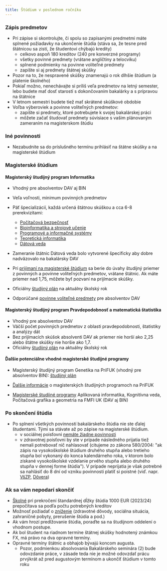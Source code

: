 ```yaml
---
title: Štúdium v poslednom ročníku
---
```


### Zápis predmetov

  - Pri zápise si skontrolujte, či spolu so zapísanými predmetmi máte
    splnené požiadavky na ukončenie štúdia (stáva sa, že tesne pred
    štátnicou sa zistí, že študentovi chýbajú kredity)
      - celkovo aspoň 180 kreditov (240 pre konverzné programy)
      - všetky povinné predmety (vrátane angličtiny a telocviku)
      - splnené podmienky na povinne voliteľné predmety
      - zapíšte si aj predmety štátnej skúšky
  - Pozor na to, že nespravené skúšky znamenajú o rok dlhšie štúdium (a
    platenie školného)
  - Pokiaľ možno, nenechávajte si príliš veľa predmetov na letný
    semester, lebo budete mať dosť starostí s dokončovaním bakalárky
    a s prípravou na štátnice
  - V letnom semestri budete tiež mať skrátené skúškové obdobie
  - Voľba výberoviek a povinne voliteľných predmetov:
      - zapíšte si predmety, ktoré potrebujete k svojej bakalárskej
        práci
      - môžete začať študovať predmety súvisiace s vašim plánovaným
        zameraním na magisterskom štúdiu

### Iné povinnosti

  - Nezabudnite sa do príslušného termínu prihlásiť na štátne skúšky a
    na magisterské štúdium

### Magisterské štúdium

#### Magisterský študijný program Informatika

  - Vhodný pre absolventov DAV aj BIN
  - Veľa voľnosti, minimum povinných predmetov
  - Päť špecializácií, každá určená štátnou skúškou a cca 6-8
    prerekvizitami:
      - [Počítačová
        bezpečnosť](https://sluzby.fmph.uniba.sk/infolist/sk/2-INF-952.html)
      - [Bioinformatika a strojové
        učenie](https://sluzby.fmph.uniba.sk/infolist/sk/2-INF-953.html)
      - [Programové a informačné
        systémy](https://sluzby.fmph.uniba.sk/infolist/sk/2-INF-954.html)
      - [Teoretická
        informatika](https://sluzby.fmph.uniba.sk/infolist/sk/2-INF-955.html)
      - [Dátová
        veda](https://sluzby.fmph.uniba.sk/infolist/sk/2-INF-956.html)

  - Zameranie štátnic Dátová veda bolo vytvorené špecificky aby dobre nadväzovalo na bakalársky DAV
  - Pri [prijímaní na magisterské štúdium](https://fmph.uniba.sk/fileadmin/fmfi/studium/prijimacky/Podmienky_na_prijatie_na_mgr-phd_studium_24_25.pdf) sa berie do úvahy študijný
    priemer z povinných a povinne voliteľných predmetov, vrátane štátnic. Ak máte priemer nad 1,75, môžete byť pozvaní na prijímacie skúšky.
  - Oficiálny [študijný plán](https://sluzby.fmph.uniba.sk/infolist/sk/sp_mINF.html) na aktuálny školský rok
  - Odporúčané [povinne voliteľné predmety](https://docs.google.com/spreadsheets/d/1F4uc-eOf6Jsy35-j7jSQ2FaNgckEc8JwvEAtE5SPp-U/edit?usp=sharing) pre absolventov DAV

#### Magisterský študijný program Pravdepodobnosť a matematická štatistika 

- Vhodný pre absolventov DAV
- Väčší počet povinných predmetov z oblasti pravdepodobnosti, štatistiky a analýzy dát 
- Bez prijímacích skúšok absolventi DAV ak priemer nie horší ako 2,25 alebo štátne skúšky nie horšie ako 1,7.
- Oficiálny [študijný plán](https://sluzby.fmph.uniba.sk/infolist/sk/sp_mPMS.html) na aktuálny školský rok

#### Ďalšie potenciálne vhodné magisterské študijné programy

- Magisterský študijný program Genetika na PriFUK (vhodný pre absolventov BIN): [študijný plán](https://sluzby.fmph.uniba.sk/infolist-prif/sk/sp_mB-GE.html)
- [Ďalšie informácie](https://fns.uniba.sk/magisterske_studium/) o magisterských študijných programoch na PriFUK

- [Magisterské študiiné programy](https://fmph.uniba.sk/studium/magisterske-studium/) Aplikovaná informatika, Kognitívna veda, Počítačová grafika a geometria na FMFI UK (DAV aj BIN)


### Po skončení štúdia

  - Po splnení všetkých povinností bakalárskeho štúdia nie ste ďalej
    študentami. Tými sa stávate až po zápise na magisterské štúdium.
      - v sociálnej poisťovni [nemáte žiadne
        povinnosti](http://www.socpoist.sk/aktuality-absolventi-bakalarskeho-studia-po-ukonceni-studia-nemaju-ziadne-povinnosti-voci-sp/48411s58343c)
      - v zdravotnej poisťovni by ste v prípade následného prijatia tiež
        nemali potrebovať nič nahlasovať (citujeme zo zákona 580/2004:
        "ak zápis na vysokoškolské štúdium druhého stupňa alebo tretieho
        stupňa bol vykonaný do konca kalendárneho roka, v ktorom bolo
        získané vysokoškolské vzdelanie prvého stupňa alebo druhého
        stupňa v dennej forme štúdia"). V prípade neprijatia je však
        potrebné sa nahlásiť do 8 dní od vzniku povinnosti platiť si
        poistné (viď. napr. 
        [VšZP](https://www.vszp.sk/poistenci/pre-studentov/poradna-studenta-zdravotnom-poisteni.html),
        [Dôvera](https://www.dovera.sk/poistenec/potrebujem-poradit/co-nam-treba-oznamit/absolvent-vysokej-skoly))

### Ak sa vám nepodarí skončiť

  - [Školné](https://zona.fmph.uniba.sk/studenti-a-studium/poplatky/) pri prekročení štandardnej dĺžky štúdia 1000 EUR (2023/24)
    prepočítava sa podľa počtu potrebných kreditov
  - Možnosť požiadať o
    [zníženie](https://zona.fmph.uniba.sk/fileadmin/ruk/legislativa/2023/Vp_2023_18.pdf)
    (zdravotné dôvody, sociálna situácia, zahraničné pobyty, prerušenie
    štúdia a pod.)
  - Ak vám hrozí predlžovanie štúdia, poraďte sa na študijnom oddelení o
    vhodnom postupe.
  - Ak bol študent na riadnom termíne štátnej skúšky hodnotený známkou
    FX, má právo na dva opravné termíny.
  - Opravné termíny štátnic a obhajob bývajú koncom augusta.
      - Pozor, podmienkou absolvovania Bakalárskeho seminára (2) bude
        odovzdanie práce, v zásade teda nie je možné odovzdať prácu
        prvýkrát až pred augustovým termínom a ukončiť štúdium v tomto roku
